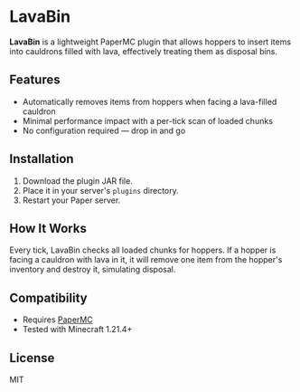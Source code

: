# LavaBin

**LavaBin** is a lightweight PaperMC plugin that allows hoppers to insert items into cauldrons filled with lava, effectively treating them as disposal bins.

## Features

- Automatically removes items from hoppers when facing a lava-filled cauldron
- Minimal performance impact with a per-tick scan of loaded chunks
- No configuration required — drop in and go

## Installation

1. Download the plugin JAR file.
2. Place it in your server's `plugins` directory.
3. Restart your Paper server.

## How It Works

Every tick, LavaBin checks all loaded chunks for hoppers. If a hopper is facing a cauldron with lava in it, it will remove one item from the hopper's inventory and destroy it, simulating disposal.

## Compatibility

- Requires [PaperMC](https://papermc.io/)
- Tested with Minecraft 1.21.4+

## License

MIT
